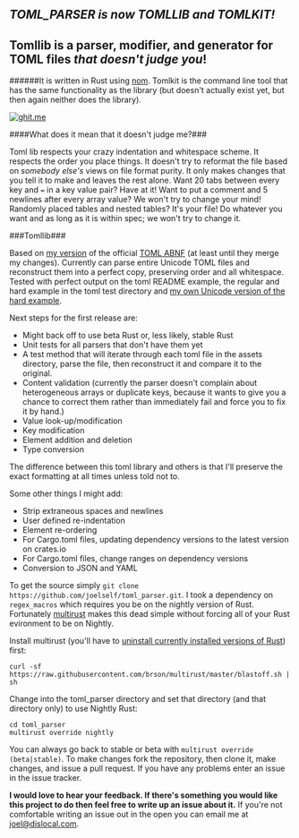 ## *TOML_PARSER is now TOMLLIB and TOMLKIT!*

## Tomllib is a parser, modifier, and generator for TOML files ***that doesn't judge you***! 

######It is written in Rust using [nom](https://github.com/Geal/nom). Tomlkit is the command line tool that has the same functionality as the library  (but doesn't actually exist yet, but then again neither does the library).

[![ghit.me](https://ghit.me/badge.svg?repo=joelself/toml_parser)](https://ghit.me/repo/joelself/toml_parser)

####What does it mean that it doesn't judge me?###

Toml lib respects your crazy indentation and whitespace scheme. It respects the order you place things. It doesn't try to reformat the file based on *somebody else's* views on file format purity. It only makes changes that you tell it to make and leaves the rest alone. Want 20 tabs between every key and `=` in a key value pair? Have at it! Want to put a comment and 5 newlines after every array value? We won't try to change your mind! Randomly placed tables and nested tables? It's your file! Do whatever you want and as long as it is within spec; we won't try to change it.

###Tomllib###

Based on [my version](https://github.com/joelself/toml/blob/abnf/toml.abnf) of the official [TOML ABNF](https://github.com/toml-lang/toml/blob/abnf/toml.abnf#L54) (at least until they merge my changes). Currently can parse entire Unicode TOML files and reconstruct them into a perfect copy, preserving order and all whitespace. Tested with perfect output on the toml README example, the regular and hard example in the toml test directory and [my own Unicode version of the hard example](https://github.com/joelself/toml/blob/master/tests/hard_example_unicode.toml).

Next steps for the first release are:
* Might back off to use beta Rust or, less likely, stable Rust
* Unit tests for all parsers that don't have them yet
* A test method that will iterate through each toml file in the assets directory, parse the file, then reconstruct it and compare it to the original.
* Content validation (currently the parser doesn't complain about heterogeneous arrays or duplicate keys, because it wants to give you a chance to correct them rather than immediately fail and force you to fix it by hand.)
* Value look-up/modification
* Key modification
* Element addition and deletion
* Type conversion

The difference between this toml library and others is that I'll preserve the exact formatting at all times unless told not to.

Some other things I might add:
* Strip extraneous spaces and newlines
* User defined re-indentation
* Element re-ordering
* For Cargo.toml files, updating dependency versions to the latest version on crates.io
* For Cargo.toml files, change ranges on dependency versions
* Conversion to JSON and YAML

To get the source simply ```git clone https://github.com/joelself/toml_parser.git```.
I took a dependency on `regex_macros` which requires you be on the nightly version of Rust. Fortunately [multirust](https://github.com/brson/multirust) makes this dead simple without forcing all of your Rust evironment to be on Nightly.

Install multirust (you'll have to [uninstall currently installed versions of Rust](https://doc.rust-lang.org/book/installing-rust.html#uninstalling)) first:

```shell
curl -sf https://raw.githubusercontent.com/brson/multirust/master/blastoff.sh | sh
```
Change into the toml_parser directory and set that directory (and that directory only) to use Nightly Rust:

```shell
cd toml_parser
multirust override nightly
```

You can always go back to stable or beta with ```multirust override (beta|stable)```.
To make changes fork the repository, then clone it, make changes, and issue a pull request. If you have any problems enter an issue in the issue tracker.

**I would love to hear your feedback. If there's something you would like this project to do then feel free to write up an issue about it.** If you're not comfortable writing an issue out in the open you can email me at <joel@dislocal.com>.
